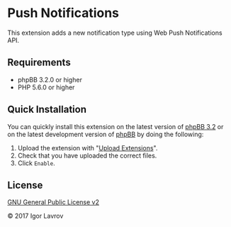 Push Notifications
==================
This extension adds a new notification type using Web Push Notifications API.

## Requirements
* phpBB 3.2.0 or higher
* PHP 5.6.0 or higher

## Quick Installation
You can quickly install this extension on the latest version of [phpBB 3.2](https://www.phpbb.com/downloads/) or on the latest development version of [phpBB](https://github.com/phpbb/phpbb) by doing the following:

1. Upload the extension with "[Upload Extensions](https://github.com/BoardTools/upload)".
2. Check that you have uploaded the correct files.
3. Click `Enable`.

## License
[GNU General Public License v2](http://opensource.org/licenses/GPL-2.0)

© 2017 Igor Lavrov
